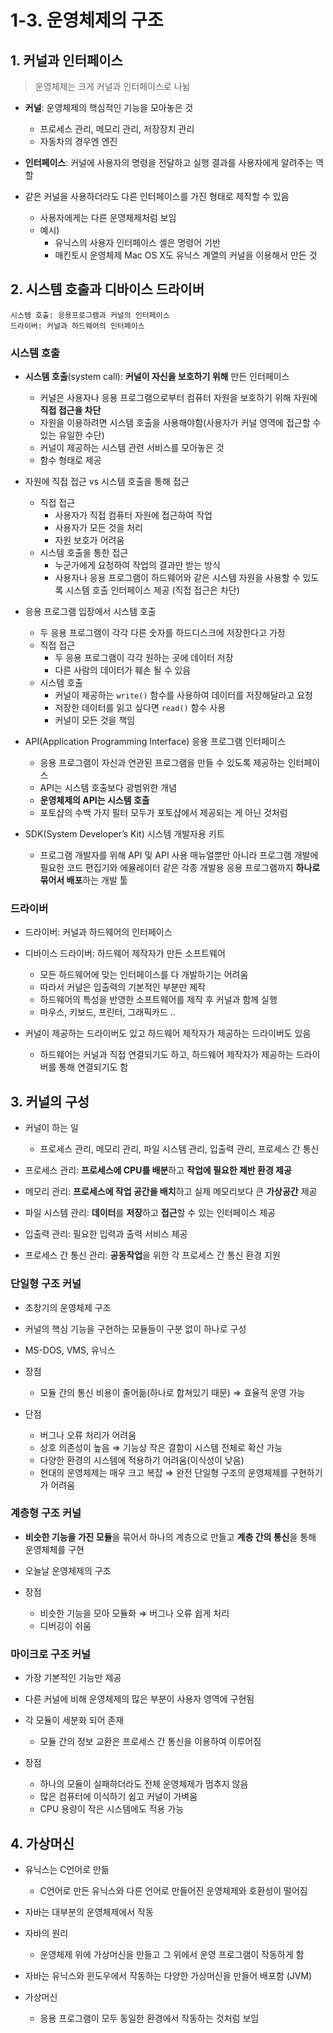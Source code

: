 # 1-3. 운영체제의 구조

## 1. 커널과 인터페이스

> 운영체제는 크게 커널과 인터페이스로 나뉨
> 
- **커널**: 운영체제의 핵심적인 기능을 모아놓은 것
    - 프로세스 관리, 메모리 관리, 저장장치 관리
    - 자동차의 경우엔 엔진
- **인터페이스**: 커널에 사용자의 명령을 전달하고 실행 결과를 사용자에게 알려주는 역할

- 같은 커널을 사용하더라도 다른 인터페이스를 가진 형태로 제작할 수 있음
    - 사용자에게는 다른 운영체제처럼 보임
    - 예시)
        - 유닉스의 사용자 인터페이스 셸은 명령어 기반
        - 매킨토시 운영체제 Mac OS X도 유닉스 계열의 커널을 이용해서 만든 것

## 2. 시스템 호출과 디바이스 드라이버

```
시스템 호출: 응용프로그램과 커널의 인터페이스
드라이버: 커널과 하드웨어의 인터페이스
```

### 시스템 호출

- **시스템 호출**(system call): **커널이 자신을 보호하기 위해** 만든 인터페이스
    - 커널은 사용자나 응용 프로그램으로부터 컴퓨터 자원을 보호하기 위해 자원에 **직접 접근을 차단**
    - 자원을 이용하려면 시스템 호출을 사용해야함(사용자가 커널 영역에 접근할 수 있는 유일한 수단)
    - 커널이 제공하는 시스템 관련 서비스를 모아놓은 것
    - 함수 형태로 제공

- 자원에 직접 접근 vs 시스템 호출을 통해 접근
    - 직접 접근
        - 사용자가 직접 컴퓨터 자원에 접근하여 작업
        - 사용자가 모든 것을 처리
        - 자원 보호가 어려움
    - 시스템 호출을 통한 접근
        - 누군가에게 요청하여 작업의 결과만 받는 방식
        - 사용자나 응용 프로그램이 하드웨어와 같은 시스템 자원을 사용할 수 있도록 시스템 호출 인터페이스 제공 (직접 접근은 차단)

- 응용 프로그램 입장에서 시스템 호출
    - 두 응용 프로그램이 각각 다른 숫자를 하드디스크에 저장한다고 가정
    - 직접 접근
        - 두 응용 프로그램이 각각 원하는 곳에 데이터 저장
        - 다른 사람의 데이터가 훼손 될 수 있음
    - 시스템 호출
        - 커널이 제공하는 `write()` 함수를 사용하여 데이터를 저장해달라고 요청
        - 저장한 데이터를 읽고 싶다면 `read()` 함수 사용
        - 커널이 모든 것을 책임

- API(Application Programming Interface) 응용 프로그램 인터페이스
    - 응용 프로그램이 자신과 연관된 프로그램을 만들 수 있도록 제공하는 인터페이스
    - API는 시스템 호출보다 광범위한 개념
    - **운영체제의 API는 시스템 호출**
    - 포토샵의 수백 가지 필터 모두가 포토샵에서 제공되는 게 아닌 것처럼

- SDK(System Developer’s Kit) 시스템 개발자용 키트
    - 프로그램 개발자를 위해 API 및 API 사용 매뉴얼뿐만 아니라 프로그램 개발에 필요한 코드 편집기와 에뮬레이터 같은 각종 개발용 응용 프로그램까지 **하나로 묶어서 배포**하는 개발 툴
    

### 드라이버

- 드라이버: 커널과 하드웨어의 인터페이스
- 디바이스 드라이버: 하드웨어 제작자가 만든 소프트웨어
    - 모든 하드웨어에 맞는 인터페이스를 다 개발하기는 어려움
    - 따라서 커널은 입출력의 기본적인 부분만 제작
    - 하드웨어의 특성을 반영한 소프트웨어를 제작 후 커널과 함께 실행
    - 마우스, 키보드, 프린터, 그래픽카드 ..

- 커널이 제공하는 드라이버도 있고 하드웨어 제작자가 제공하는 드라이버도 있음
    - 하드웨어는 커널과 직접 연결되기도 하고, 하드웨어 제작자가 제공하는 드라이버를 통해 연결되기도 함

## 3. 커널의 구성

- 커널이 하는 일
    - 프로세스 관리, 메모리 관리, 파일 시스템 관리, 입출력 관리, 프로세스 간 통신

- 프로세스 관리: **프로세스에 CPU를 배분**하고 **작업에 필요한 제반 환경 제공**
- 메모리 관리: **프로세스에 작업 공간을 배치**하고 실제 메모리보다 큰 **가상공간** 제공
- 파일 시스템 관리: **데이터**를 **저장**하고 **접근**할 수 있는 인터페이스 제공
- 입출력 관리: 필요한 입력과 출력 서비스 제공
- 프로세스 간 통신 관리: **공동작업**을 위한 각 프로세스 간 통신 환경 지원

### 단일형 구조 커널

- 초창기의 운영체제 구조
- 커널의 핵심 기능을 구현하는 모듈들이 구분 없이 하나로 구성
- MS-DOS, VMS, 유닉스

- 장점
    - 모듈 간의 통신 비용이 줄어듦(하나로 합쳐있기 때문) ⇒ 효율적 운영 가능
- 단점
    - 버그나 오류 처리가 어려움
    - 상호 의존성이 높음 ⇒ 기능상 작은 결함이 시스템 전체로 확산 가능
    - 다양한 환경의 시스템에 적용하기 어려움(이식성이 낮음)
    - 현대의 운영체제는 매우 크고 복잡 ⇒ 완전 단일형 구조의 운영체제를 구현하기가 어려움

### 계층형 구조 커널

- **비슷한 기능을 가진 모듈**을 묶어서 하나의 계층으로 만들고 **계층 간의 통신**을 통해 운영체체를 구현
- 오늘날 운영체제의 구조

- 장점
    - 비슷한 기능을 모아 모듈화 ⇒ 버그나 오류 쉽게 처리
    - 디버깅이 쉬움
    

### 마이크로 구조 커널

- 가장 기본적인 기능만 제공
- 다른 커널에 비해 운영체제의 많은 부분이 사용자 영역에 구현됨
- 각 모듈이 세분화 되어 존재
    - 모듈 간의 정보 교환은 프로세스 간 통신을 이용하여 이루어짐

- 장점
    - 하나의 모듈이 실패하더라도 전체 운영체제가 멈추지 않음
    - 많은 컴퓨터에 이식하기 쉽고 커널이 가벼움
    - CPU 용량이 작은 시스템에도 적용 가능

## 4. 가상머신

- 유닉스는 C언어로 만듦
    - C언어로 만든 유닉스와 다른 언어로 만들어진 운영체제와 호환성이 떨어짐

- 자바는 대부분의 운영체제에서 작동
- 자바의 원리
    - 운영체제 위에 가상머신을 만들고 그 위에서 운영 프로그램이 작동하게 함
- 자바는 유닉스와 윈도우에서 작동하는 다양한 가상머신을 만들어 배포함 (JVM)

- 가상머신
    - 응용 프로그램이 모두 동일한 환경에서 작동하는 것처럼 보임
